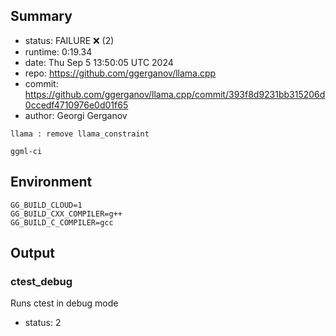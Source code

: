 ## Summary

- status:  FAILURE ❌ (2)
- runtime: 0:19.34
- date:    Thu Sep  5 13:50:05 UTC 2024
- repo:    https://github.com/ggerganov/llama.cpp
- commit:  https://github.com/ggerganov/llama.cpp/commit/393f8d9231bb315206d0ccedf4710976e0d01f65
- author:  Georgi Gerganov
```
llama : remove llama_constraint

ggml-ci
```

## Environment

```
GG_BUILD_CLOUD=1
GG_BUILD_CXX_COMPILER=g++
GG_BUILD_C_COMPILER=gcc
```

## Output

### ctest_debug

Runs ctest in debug mode
- status: 2
```

```

